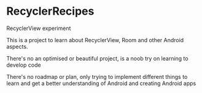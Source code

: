 # RecyclerRecipes
RecyclerView experiment

This is a project to learn about RecyclerView, Room and other Android aspects.

There's no an optimised or beautiful project, is a noob try on learning to develop code

There's no roadmap or plan, only trying to implement different things to learn and get
a better understanding of Android and creating Android apps
